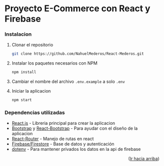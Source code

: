 # Proyecto E-Commerce con React y Firebase

### Instalacion

1. Clonar el repositorio
   ```sh
   git clone https://github.com/NahuelMederos/React-Mederos.git
   ```
2. Instalar los paquetes necesarios con NPM
   ```sh
   npm install
   ```
3. Cambiar el nombre del archivo `.env.example` a solo `.env`

4. Iniciar la aplicacion
   ```sh
   npm start
   ```

### Dependencias utilizadas

- [React.js](https://reactjs.org/) -
  Libreria principal para crear la aplicacion
- [Bootstrap](https://getbootstrap.com) y [React-Bootstrap](https://react-bootstrap.github.io) - Para ayudar con el diseño de la aplicacion
- [React-Router](https://reactrouter.com/) - Manejo de rutas en react
- [Firebase/Firestore](https://firebase.google.com/) - Base de datos y autenticación
- [dotenv](https://www.npmjs.com/package/dotenv) - Para mantener privados los datos en la api de firebase

<p align="right">(<a href="#top">Ir hacia arriba</a>)</p>
